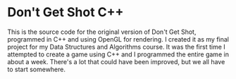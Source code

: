 # Don't Get Shot C++

This is the source code for the original version of Don't Get Shot, programmed in C++ and using OpenGL for rendering. I created it as my final project for my Data Structures and Algorithms course. It was the first time I attempted to create a game using C++ and I programmed the entire game in about a week. There's a lot that could have been improved, but we all have to start somewhere.
